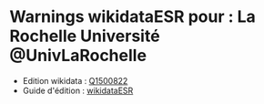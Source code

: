 Warnings wikidataESR pour : La Rochelle Université @UnivLaRochelle
================

- Edition wikidata : [Q1500822](https://www.wikidata.org/wiki/Q1500822)
- Guide d'édition : [wikidataESR](https://github.com/cpesr/wikidataESR/)

